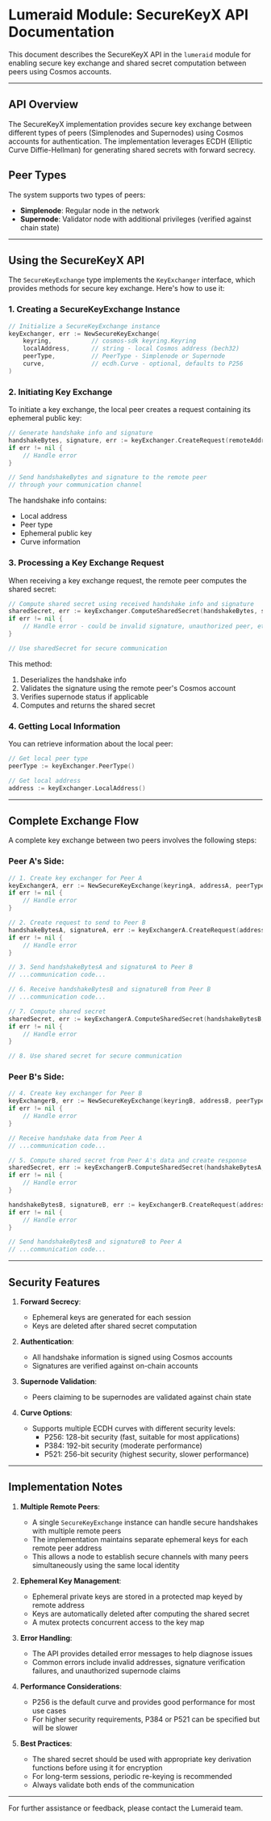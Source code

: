 # Lumeraid Module: SecureKeyX API Documentation

This document describes the SecureKeyX API in the `lumeraid` module for enabling secure key exchange and shared secret computation between peers using Cosmos accounts.

---

## **API Overview**

The SecureKeyX implementation provides secure key exchange between different types of peers (Simplenodes and Supernodes) using Cosmos accounts for authentication. The implementation leverages ECDH (Elliptic Curve Diffie-Hellman) for generating shared secrets with forward secrecy.

## **Peer Types**

The system supports two types of peers:
- **Simplenode**: Regular node in the network
- **Supernode**: Validator node with additional privileges (verified against chain state)

---

## **Using the SecureKeyX API**

The `SecureKeyExchange` type implements the `KeyExchanger` interface, which provides methods for secure key exchange. Here's how to use it:

### **1. Creating a SecureKeyExchange Instance**

```go
// Initialize a SecureKeyExchange instance
keyExchanger, err := NewSecureKeyExchange(
    keyring,           // cosmos-sdk keyring.Keyring
    localAddress,      // string - local Cosmos address (bech32)
    peerType,          // PeerType - Simplenode or Supernode
    curve,             // ecdh.Curve - optional, defaults to P256
)
```

### **2. Initiating Key Exchange**

To initiate a key exchange, the local peer creates a request containing its ephemeral public key:

```go
// Generate handshake info and signature
handshakeBytes, signature, err := keyExchanger.CreateRequest(remoteAddress)
if err != nil {
    // Handle error
}

// Send handshakeBytes and signature to the remote peer
// through your communication channel
```

The handshake info contains:
- Local address
- Peer type
- Ephemeral public key
- Curve information

### **3. Processing a Key Exchange Request**

When receiving a key exchange request, the remote peer computes the shared secret:

```go
// Compute shared secret using received handshake info and signature
sharedSecret, err := keyExchanger.ComputeSharedSecret(handshakeBytes, signature)
if err != nil {
    // Handle error - could be invalid signature, unauthorized peer, etc.
}

// Use sharedSecret for secure communication
```

This method:
1. Deserializes the handshake info
2. Validates the signature using the remote peer's Cosmos account
3. Verifies supernode status if applicable
4. Computes and returns the shared secret

### **4. Getting Local Information**

You can retrieve information about the local peer:

```go
// Get local peer type
peerType := keyExchanger.PeerType()

// Get local address
address := keyExchanger.LocalAddress()
```

---

## **Complete Exchange Flow**

A complete key exchange between two peers involves the following steps:

### **Peer A's Side:**
```go
// 1. Create key exchanger for Peer A
keyExchangerA, err := NewSecureKeyExchange(keyringA, addressA, peerTypeA, nil)
if err != nil {
    // Handle error
}

// 2. Create request to send to Peer B
handshakeBytesA, signatureA, err := keyExchangerA.CreateRequest(addressB)
if err != nil {
    // Handle error
}

// 3. Send handshakeBytesA and signatureA to Peer B
// ...communication code...

// 6. Receive handshakeBytesB and signatureB from Peer B
// ...communication code...

// 7. Compute shared secret
sharedSecret, err := keyExchangerA.ComputeSharedSecret(handshakeBytesB, signatureB)
if err != nil {
    // Handle error
}

// 8. Use shared secret for secure communication
```

### **Peer B's Side:**
```go
// 4. Create key exchanger for Peer B
keyExchangerB, err := NewSecureKeyExchange(keyringB, addressB, peerTypeB, nil)
if err != nil {
    // Handle error
}

// Receive handshake data from Peer A
// ...communication code...

// 5. Compute shared secret from Peer A's data and create response
sharedSecret, err := keyExchangerB.ComputeSharedSecret(handshakeBytesA, signatureA)
if err != nil {
    // Handle error
}

handshakeBytesB, signatureB, err := keyExchangerB.CreateRequest(addressA)
if err != nil {
    // Handle error
}

// Send handshakeBytesB and signatureB to Peer A
// ...communication code...
```

---

## **Security Features**

1. **Forward Secrecy**:
   - Ephemeral keys are generated for each session
   - Keys are deleted after shared secret computation

2. **Authentication**:
   - All handshake information is signed using Cosmos accounts
   - Signatures are verified against on-chain accounts

3. **Supernode Validation**:
   - Peers claiming to be supernodes are validated against chain state

4. **Curve Options**:
   - Supports multiple ECDH curves with different security levels:
     - P256: 128-bit security (fast, suitable for most applications)
     - P384: 192-bit security (moderate performance)
     - P521: 256-bit security (highest security, slower performance)

---

## **Implementation Notes**

1. **Multiple Remote Peers**:
   - A single `SecureKeyExchange` instance can handle secure handshakes with multiple remote peers
   - The implementation maintains separate ephemeral keys for each remote peer address
   - This allows a node to establish secure channels with many peers simultaneously using the same local identity

2. **Ephemeral Key Management**:
   - Ephemeral private keys are stored in a protected map keyed by remote address
   - Keys are automatically deleted after computing the shared secret
   - A mutex protects concurrent access to the key map

3. **Error Handling**:
   - The API provides detailed error messages to help diagnose issues
   - Common errors include invalid addresses, signature verification failures, and unauthorized supernode claims

4. **Performance Considerations**:
   - P256 is the default curve and provides good performance for most use cases
   - For higher security requirements, P384 or P521 can be specified but will be slower

5. **Best Practices**:
   - The shared secret should be used with appropriate key derivation functions before using it for encryption
   - For long-term sessions, periodic re-keying is recommended
   - Always validate both ends of the communication

---

For further assistance or feedback, please contact the Lumeraid team.